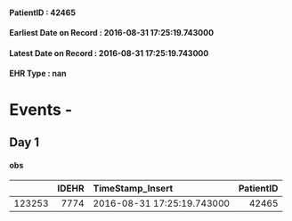
#### PatientID : 42465
#### Earliest Date on Record : 2016-08-31 17:25:19.743000
#### Latest Date on Record : 2016-08-31 17:25:19.743000
#### EHR Type : nan

# Events - 

## Day 1

#### obs
|        |   IDEHR | TimeStamp_Insert           |   PatientID |
|-------:|--------:|:---------------------------|------------:|
| 123253 |    7774 | 2016-08-31 17:25:19.743000 |       42465 |


